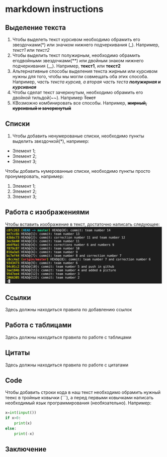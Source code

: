 # markdown instructions

## Выделение текста

1. Чтобы выделеть текст курсивом необходимо обрамить его звездочками(*) или значком нижнего подчеркивания (_). Например, *текст1* или _текст2_
2. Чтобы выделить текст полужирным, необходимо обрамить егодвойными звездочками(**) или двойным знаком нижнего подчеркивания (__). Например, **текст1**, или __текст2__
3. Альтернативные способы выделения текста жирным или курсивом нужны для того, чтобы мы могли совмещать оба этих способа. Например, _часть текста курсив, а вторая часть теста **полужирная и курсивная**_
4. Чтобы сделат текст зачеркнутым, необходимо обрамить его двойной тильдой(~~). 
Например ~~Текст~~
5. КВозможно комбинировать все способы. Например, ~~**жирный, __курсивный__ и зачеркнутый**~~

## Списки

1. Чтобы добавить ненумерованые списки, необходимо пункты выделить звездочкой(*), например:
* Элемент 1;
* Элемент 2;
* Элемент 3;

Чтобы добавить нумерованные списки, необходимо пункты просто пронумеровать, например:
1. Элемент 1;
2. Элемент 2;
3. Элемент 3;

## Работа с изображениями

Чтобы вставить изображение в текст, достаточно написать следующее:
![avavtar](1.png)

## Ссылки

Здесь должны находиться правила по добавлению ссылок

## Работа с таблицами

Здесь должны находиться правила по работе с таблицами

## Цитаты

Здесь должны находиться правила по работе с цитатами

## Code

Чтобы добавить строки кода в наш текст необходимо обрамить нужный теекс в тройные ковычки (```), а перед первыми ковычками написать необходимый язык программирования (необязательно). Например:

```python
x=int(input())
if x>0:
    print(x)
else:
    print(-x)
```    

## Заключение
